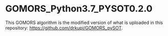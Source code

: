 # GOMORS_Python3.7_PYSOT0.2.0
This GOMORS algorithm is the modified version of what is uploaded in this repository: https://github.com/drkupi/GOMORS_pySOT. 
